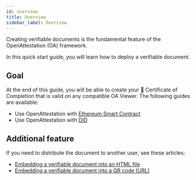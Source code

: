 ```yaml
---
id: overview
title: Overview
sidebar_label: Overview
---
```


Creating verifiable documents is the fundamental feature of the OpenAttestation (OA) framework. 

In this quick start guide, you will learn how to deploy a verifiable document.

## Goal

At the end of this guide, you will be able to create your 📜 Certificate of Completion that is valid on any compatible OA Viewer. The following guides are available:

- Use OpenAttestation with [Ethereum Smart Contract](/docs/integrator-section/verifiable-document/ethereum/document-store-overview)
- Use OpenAttestation with [DID](/docs/integrator-section/verifiable-document/did/create)

## Additional feature

If you need to distribute the document to another user, see these articles:

* [Embedding a verifiable document into an HTML file](/docs/developer-section/quickstart/oa-embedded-html)
* [Embedding a verifiable document into a QR code (URL)](/docs/developer-section/quickstart/oa-embedded-qrcode)
